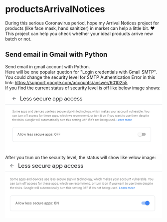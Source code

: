 # productsArrivalNotices
During this serious Coronavirus period, hope my Arrival Notices project for products (like face mask, hand sanitizer) in market can help a little bit. :heart:    
This project can help you check whether your ideal products arrive new batch or not.     



## Send email in Gmail with Python     
Send email in gmail account with Python.     
Here will be one popular quetion for "Login credentials with Gmail SMTP".      
You could change the security level for SMTP Authentication Error in this link: https://support.google.com/accounts/answer/6010255     
If you find the current status of security level is off like below image shows:     
![lsa1](img/lessSecureApp.PNG)      
After you trun on the security level, the status will show like velow image:    
![lsa2](img/lessSecureApp2.PNG)     


## 
